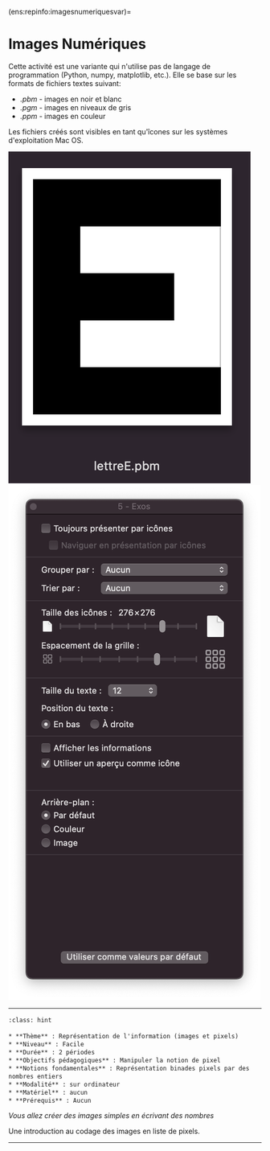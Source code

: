 (ens:repinfo:imagesnumeriquesvar)=
# Images Numériques 

Cette activité est une variante qui n'utilise pas de langage de programmation (Python, numpy, matplotlib, etc.). Elle se base sur les formats de fichiers textes suivant:

- *.pbm* - images en noir et blanc
- *.pgm* - images en niveaux de gris
- *.ppm* - images en couleur

Les fichiers créés sont visibles en tant qu'îcones sur les systèmes d'exploitation Mac OS.

![Lettre_E](media/E.png) ![taille](media/choix_taille.png)

---- 

```{admonition} Notice
:class: hint

* **Thème** : Représentation de l'information (images et pixels)
* **Niveau** : Facile 
* **Durée** : 2 périodes
* **Objectifs pédagogiques** : Manipuler la notion de pixel
* **Notions fondamentales** : Représentation binades pixels par des nombres entiers
* **Modalité** : sur ordinateur
* **Matériel** : aucun
* **Prérequis** : Aucun
```


*Vous allez créer des images simples en écrivant des nombres*

Une introduction au codage des images en liste de pixels.

----
